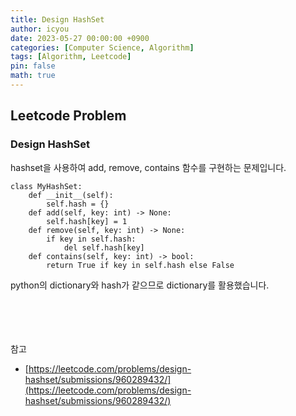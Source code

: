 ```yaml
---
title: Design HashSet
author: icyou
date: 2023-05-27 00:00:00 +0900
categories: [Computer Science, Algorithm]
tags: [Algorithm, Leetcode]
pin: false
math: true
---
```


## Leetcode Problem

### Design HashSet
hashset을 사용하여 add, remove, contains 함수를 구현하는 문제입니다.

```
class MyHashSet:
    def __init__(self):
        self.hash = {}
    def add(self, key: int) -> None:
        self.hash[key] = 1
    def remove(self, key: int) -> None:
        if key in self.hash:
            del self.hash[key]
    def contains(self, key: int) -> bool:
        return True if key in self.hash else False
```  
python의 dictionary와 hash가 같으므로 dictionary를 활용했습니다.
 
<br/><br/><br/><br/>
참고 
- [https://leetcode.com/problems/design-hashset/submissions/960289432/](https://leetcode.com/problems/design-hashset/submissions/960289432/)